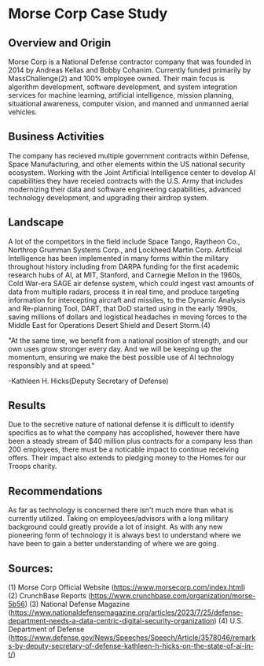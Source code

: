 # Morse Corp Case Study

## Overview and Origin
Morse Corp is a National Defense contractor company that was founded in 2014 by Andreas Kellas and Bobby Cohanim. Currently funded primarily by MassChallenge(2) and 100% employee owned. Their main focus  is algorithm development, software development, and system integration services for machine learning, artificial intelligence, mission planning, situational awareness, computer vision, and manned and unmanned aerial vehicles.

## Business Activities
The company has recieved multiple government contracts within Defense, Space Manufacturing, and other elements within the US national security ecosystem. Working with the Joint Artificial Intelligence center to develop AI capabilities they have receied contracts with the U.S. Army that includes modernizing their data and software engineering capabilities, advanced technology development, and upgrading their airdrop system.

## Landscape
A lot of the competitors in the field include Space Tango, Raytheon Co., Northrop Grumman Systems Corp., and Lockheed Martin Corp. Artificial Intelligence has been implemented in many forms within the military throughout history including from DARPA funding for the first academic research hubs of AI, at MIT, Stanford, and Carnegie Mellon in the 1960s, Cold War-era SAGE air defense system, which could ingest vast amounts of data from multiple radars, process it in real time, and produce targeting information for intercepting aircraft and missiles, to the Dynamic Analysis and Re-planning Tool, DART, that DoD started using in the early 1990s, saving millions of dollars and logistical headaches in moving forces to the Middle East for Operations Desert Shield and Desert Storm.(4)

"At the same time, we benefit from a national position of strength, and our own uses grow stronger every day. And we will be keeping up the momentum, ensuring we make the best possible use of AI technology responsibly and at speed."

-Kathleen H. Hicks(Deputy Secretary of Defense)

## Results
Due to the secretive nature of national defense it is difficult to identify specifics as to what the company has accoplished, however there have been a steady stream of $40 million plus contracts for a company less than 200 employees, there must be a noticable impact to continue receiving offers. Their impact also extends to pledging money to the Homes for our Troops charity.

## Recommendations
As far as technology is concerned there isn't much more than what is currently utilized. Taking on employees/advisors with a long military background could greatly provide a lot of insight. As with any new pioneering form of technology it is always best to understand where we have been to gain a better understanding of where we are going.

## Sources:
(1) Morse Corp Official Website (https://www.morsecorp.com/index.html)
(2) CrunchBase Reports (https://www.crunchbase.com/organization/morse-5b56)
(3) National Defense Magazine (https://www.nationaldefensemagazine.org/articles/2023/7/25/defense-department-needs-a-data-centric-digital-security-organization)
(4) U.S. Department of Defense (https://www.defense.gov/News/Speeches/Speech/Article/3578046/remarks-by-deputy-secretary-of-defense-kathleen-h-hicks-on-the-state-of-ai-in-t/)


